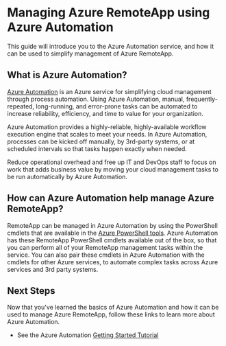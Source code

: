 <properties
    pageTitle="Manage Azure RemoteApp using Azure Automation | Microsoft Azure"
    description="Learn about how the Azure Automation service can be used to manage Azure RemoteApp."
    services="automation"
    documentationCenter=""
    authors="csand-msft"
    manager="eamono"
    editor=""/>

<tags
    ms.service="automation"
    ms.workload="tbd"
    ms.tgt_pltfrm="na"
    ms.devlang="na"
    ms.topic="article"
    ms.date="01/07/2016"
    ms.author="csand"/>



# Managing Azure RemoteApp using Azure Automation
This guide will introduce you to the Azure Automation service, and how it can be used to simplify management of Azure RemoteApp.

## What is Azure Automation?
[Azure Automation](https://azure.microsoft.com/services/automation/) is an Azure service for simplifying cloud management through process automation. Using Azure Automation, manual, frequently-repeated, long-running, and error-prone tasks can be automated to increase reliability, efficiency, and time to value for your organization.

Azure Automation provides a highly-reliable, highly-available workflow execution engine that scales to meet your needs. In Azure Automation, processes can be kicked off manually, by 3rd-party systems, or at scheduled intervals so that tasks happen exactly when needed.

Reduce operational overhead and free up IT and DevOps staff to focus on work that adds business value by moving your cloud management tasks to be run automatically by Azure Automation.

## How can Azure Automation help manage Azure RemoteApp?
RemoteApp can be managed in Azure Automation by using the PowerShell cmdlets that are available in the [Azure PowerShell tools](https://msdn.microsoft.com/library/azure/jj156055.aspx). Azure Automation has these RemoteApp PowerShell cmdlets available out of the box, so that you can perform all of your RemoteApp management tasks within the service. You can also pair these cmdlets in Azure Automation with the cmdlets for other Azure services, to automate complex tasks across Azure services and 3rd party systems.

## Next Steps
Now that you've learned the basics of Azure Automation and how it can be used to manage Azure RemoteApp, follow these links to learn more about Azure Automation.

* See the Azure Automation [Getting Started Tutorial](../automation-create-runbook-from-samples.md)

